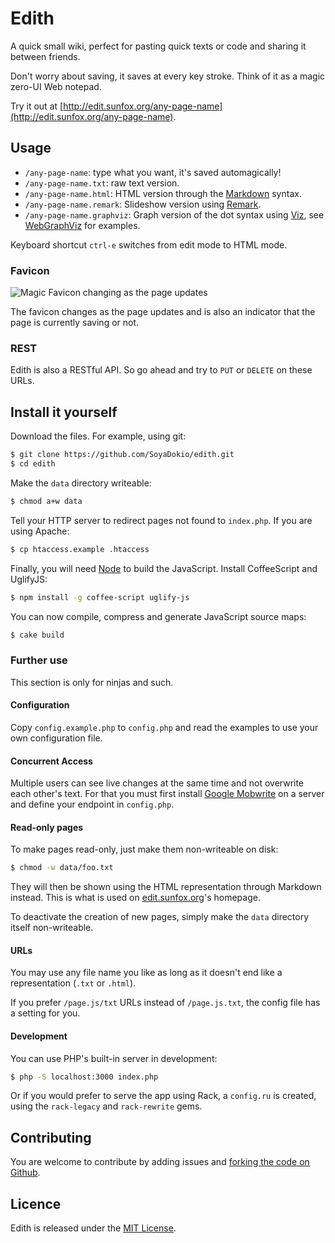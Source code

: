 Edith
=====

A quick small wiki, perfect for pasting quick texts or code and sharing it between friends.

Don't worry about saving, it saves at every key stroke. Think of it as a magic zero-UI Web notepad.

Try it out at [http://edit.sunfox.org/any-page-name](http://edit.sunfox.org/any-page-name).


Usage
-----

- `/any-page-name`: type what you want, it's saved automagically!
- `/any-page-name.txt`: raw text version.
- `/any-page-name.html`: HTML version through the [Markdown](http://daringfireball.net/projects/markdown/) syntax.
- `/any-page-name.remark`: Slideshow version using [Remark](https://github.com/gnab/remark).
- `/any-page-name.graphviz`: Graph version of the dot syntax using [Viz](https://github.com/mdaines/viz.js/), see [WebGraphViz](http://www.webgraphviz.com/) for examples.

Keyboard shortcut `ctrl-e` switches from edit mode to HTML mode.

### Favicon

![Magic Favicon changing as the page updates](http://sunny.github.io/edith/favicon.gif)

The favicon changes as the page updates and is also an indicator that the page is currently saving or not.

### REST

Edith is also a RESTful API. So go ahead and try to `PUT` or `DELETE` on these URLs.


Install it yourself
-------------------

Download the files. For example, using git:

```sh
$ git clone https://github.com/SoyaDokio/edith.git
$ cd edith
```

Make the `data` directory writeable:

```sh
$ chmod a+w data
```

Tell your HTTP server to redirect pages not found to `index.php`. If you are using Apache:

```sh
$ cp htaccess.example .htaccess
```

Finally, you will need [Node](http://nodejs.org/download/) to build the JavaScript. Install CoffeeScript and UglifyJS:

```sh
$ npm install -g coffee-script uglify-js
```

You can now compile, compress and generate JavaScript source maps:

```sh
$ cake build
```


### Further use

This section is only for ninjas and such.

#### Configuration

Copy `config.example.php` to `config.php` and read the examples to use your own configuration file.

#### Concurrent Access

Multiple users can see live changes at the same time and not overwrite each other's
text. For that you must first install
[Google Mobwrite](http://code.google.com/p/google-mobwrite/) on a server
and define your endpoint in `config.php`.

#### Read-only pages

To make pages read-only, just make them non-writeable on disk:

```sh
$ chmod -w data/foo.txt
```

They will then be shown using the HTML representation through Markdown instead. This is what is used on [edit.sunfox.org](http://edit.sunfox.org/)'s homepage.

To deactivate the creation of new pages, simply make the  `data` directory itself non-writeable.

#### URLs

You may use any file name you like as long as it doesn't end like a representation (`.txt` or `.html`).

If you prefer `/page.js/txt` URLs instead of `/page.js.txt`, the config file has a setting for you.

#### Development

You can use PHP's built-in server in development:

```sh
$ php -S localhost:3000 index.php
```

Or if you would prefer to serve the app using Rack, a `config.ru` is created, using the `rack-legacy` and `rack-rewrite` gems.


Contributing
------------

You are welcome to contribute by adding issues and [forking the code on Github](https://github.com/sunny/edith).


Licence
-------

Edith is released under the [MIT License](http://www.opensource.org/licenses/MIT).
